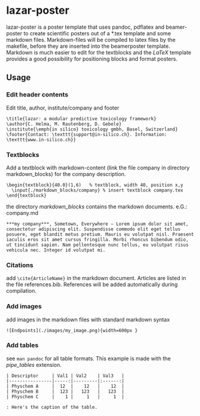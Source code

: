 # lazar-poster

lazar-poster is a poster template that uses pandoc, pdflatex and beamer-poster to create scientific posters out of a \*.tex template and some markdown files. Markdown-files will be compiled to latex files by the makefile, before they are inserted into the beamerposter template. Markdown is much easier to edit for the textblocks and the *LaTeX* template provides a good possibility for positioning blocks and format posters.

## Usage

### Edit header contents
Edit title, author, institute/company and footer
```
\title{lazar: a modular predictive toxicology framework}
\author{C. Helma, M. Rautenberg, D. Gebele}
\institute{\emph{in silico} toxicology gmbh, Basel, Switzerland}
\footer{Contact: \texttt{support@in-silico.ch}. Information: \texttt{www.in-silico.ch}}
```
### Textblocks
Add a textblock with markdown-content (link the file company in directory markdown_blocks) for the company description. 
```
\begin{textblock}{40.0}(1,6)   % textblock, width 40, position x,y
  \input{./markdown_blocks/company} % insert textblock company.tex
\end{textblock}
```

the directory *markdown_blocks* contains the markdown documents. 
e.G.: company.md

```
***my company***, Sometown, Everywhere – Lorem ipsum dolor sit amet, consectetur adipiscing elit. Suspendisse commodo elit eget tellus posuere, eget blandit metus pretium. Mauris eu volutpat nisl. Praesent iaculis eros sit amet cursus fringilla. Morbi rhoncus bibendum odio, ut tincidunt sapien. Nam pellentesque nunc tellus, eu volutpat risus vehicula nec. Integer id volutpat mi. 
```

### Citations
add ```\cite{ArticleName}``` in the markdown document. Articles are listed in the file references.bib. References will be added automatically during compilation.


### Add images
add images in the markdown files with standard markdown syntax 
```
![Endpoints](./images/my_image.png){width=600px }
```
### Add tables
see ```man pandoc``` for all table formats. This example is made with the *pipe_tables* extension.
```
| Descriptor     | Val1 | Val2    | Val3   |
|----------------|-----:|---------|:------:|
| Physchem A     |  12  |    12   |    12  |
| Physchem B     |  123 |   123   |   123  |
| Physchem C     |    1 |     1   |     1  |

: Here's the caption of the table.
```
